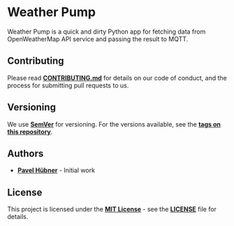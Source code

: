 # Weather Pump

Weather Pump is a quick and dirty Python app for fetching data from OpenWeatherMap API service and passing the result to MQTT.

## Contributing

Please read [**CONTRIBUTING.md**](https://github.com/hubpav/sunrice/blob/master/CONTRIBUTING.md) for details on our code of conduct, and the process for submitting pull requests to us.

## Versioning

We use [**SemVer**](https://semver.org/) for versioning. For the versions available, see the [**tags on this repository**](https://github.com/hubpav/weatherpump/tags).

## Authors

* [**Pavel Hübner**](https://github.com/hubpav) - Initial work

## License

This project is licensed under the [**MIT License**](https://opensource.org/licenses/MIT/) - see the [**LICENSE**](https://github.com/hubpav/sunrice/blob/master/LICENSE) file for details.
